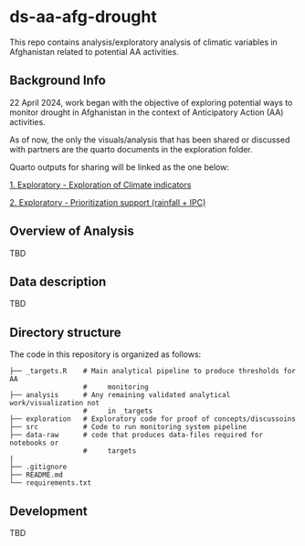 
<!-- README.md is generated from README.Rmd. Please edit that file -->

# ds-aa-afg-drought

<!-- badges: start -->
<!-- badges: end -->

This repo contains analysis/exploratory analysis of climatic variables
in Afghanistan related to potential AA activities.

## Background Info

22 April 2024, work began with the objective of exploring potential ways
to monitor drought in Afghanistan in the context of Anticipatory Action
(AA) activities.

As of now, the only the visuals/analysis that has been shared or
discussed with partners are the quarto documents in the exploration
folder.

Quarto outputs for sharing will be linked as the one below:

[1. Exploratory - Exploration of Climate
indicators](https://rpubs.com/zackarno/1176973)

[2. Exploratory - Prioritization support (rainfall +
IPC)](https://rpubs.com/zackarno/1200340)

## Overview of Analysis

TBD

## Data description

TBD

## Directory structure

The code in this repository is organized as follows:

``` shell
├── _targets.R    # Main analytical pipeline to produce thresholds for AA
                  #     monitoring
├── analysis      # Any remaining validated analytical work/visualization not
                  #     in _targets
├── exploration   # Exploratory code for proof of concepts/discussoins
├── src           # Code to run monitoring system pipeline
├── data-raw      # code that produces data-files required for notebooks or
                  #     targets
|
├── .gitignore
├── README.md
└── requirements.txt
```

## Development

TBD
